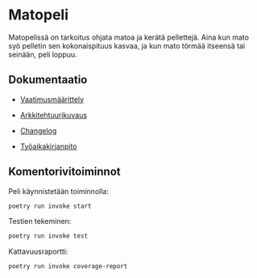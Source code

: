 # Matopeli

Matopelissä on tarkoitus ohjata matoa ja kerätä pellettejä. Aina kun mato syö pelletin sen kokonaispituus kasvaa, ja kun mato törmää itseensä tai seinään, peli loppuu.

## Dokumentaatio

- [Vaatimusmäärittely](https://github.com/Nuutti20K/ot-harjoitustyo/blob/master/dokumentaatio/vaatimusmaarittely.md)

- [Arkkitehtuurikuvaus](https://github.com/Nuutti20K/ot-harjoitustyo/blob/master/dokumentaatio/arkkitehtuuri.md)

- [Changelog](https://github.com/Nuutti20K/ot-harjoitustyo/blob/master/dokumentaatio/changelog.md)

- [Työaikakirjanpito](https://github.com/Nuutti20K/ot-harjoitustyo/blob/master/dokumentaatio/aikakirjanpito.md)

## Komentorivitoiminnot
Peli käynnistetään toiminnolla:
```bash
poetry run invoke start
```
Testien tekeminen: 
```bash
poetry run invoke test
```
Kattavuusraportti: 
```bash
poetry run invoke coverage-report
```
